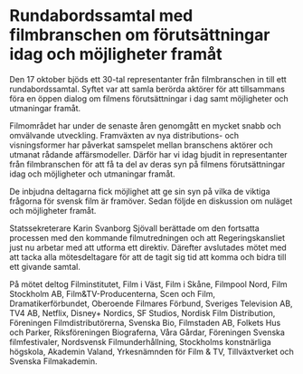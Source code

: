 # Rundabordssamtal med filmbranschen om förutsättningar idag och möjligheter framåt

Den 17 oktober bjöds ett 30-tal representanter från filmbranschen in till ett rundabordssamtal. Syftet var att samla berörda aktörer för att tillsammans föra en öppen dialog om filmens förutsättningar i dag samt möjligheter och utmaningar framåt.

Filmområdet har under de senaste åren genomgått en mycket snabb och omvälvande utveckling. Framväxten av nya distributions- och visningsformer har påverkat samspelet mellan branschens aktörer och utmanat rådande affärsmodeller. Därför har vi idag bjudit in representanter från filmbranschen för att få ta del av deras syn på filmens förutsättningar idag och möjligheter och utmaningar framåt.

De inbjudna deltagarna fick möjlighet att ge sin syn på vilka de viktiga frågorna för svensk film är framöver. Sedan följde en diskussion om nuläget och möjligheter framåt.

Statssekreterare Karin Svanborg Sjövall berättade om den fortsatta processen med den kommande filmutredningen och att Regeringskansliet just nu arbetar med att utforma ett direktiv. Därefter avslutades mötet med att tacka alla mötesdeltagare för att de tagit sig tid att komma och bidra till ett givande samtal.

På mötet deltog Filminstitutet, Film i Väst, Film i Skåne, Filmpool Nord, Film Stockholm AB, Film&TV-Producenterna, Scen och Film, Dramatikerförbundet, Oberoende Filmares Förbund, Sveriges Television AB, TV4 AB, Netflix, Disney+ Nordics, SF Studios, Nordisk Film Distribution, Föreningen Filmdistributörerna, Svenska Bio, Filmstaden AB, Folkets Hus och Parker, Riksföreningen Biograferna, Våra Gårdar, Föreningen Svenska filmfestivaler, Nordsvensk Filmunderhållning, Stockholms konstnärliga högskola, Akademin Valand, Yrkesnämnden för Film & TV, Tillväxtverket och Svenska Filmakademin.
